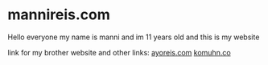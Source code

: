 # mannireis.com
Hello everyone my name is manni and im 11 years old and this is my website


link for my brother website and other links: [ayoreis.com](//ayoreis.com)       [komuhn.co](//komuhn.co)